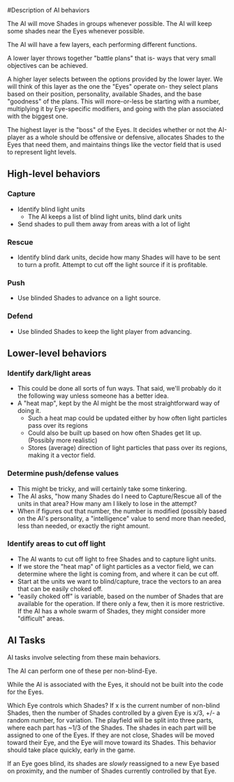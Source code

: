 #Description of AI behaviors

The AI will move Shades in groups whenever possible.
The AI will keep some shades near the Eyes whenever possible.

The AI will have a few layers, each performing different functions.

A lower layer throws together "battle plans" that is- ways that very small objectives can be achieved.

A higher layer selects between the options provided by the lower layer. We will think of this layer as the one the "Eyes" operate on- they select plans based on their position, personality, available Shades, and the base "goodness" of the plans. This will more-or-less be starting with a number, multiplying it by Eye-specific modifiers, and going with the plan associated with the biggest one.

The highest layer is the "boss" of the Eyes. It decides whether or not the AI-player as a whole should be offensive or defensive, allocates Shades to the Eyes that need them, and maintains things like the vector field that is used to represent light levels.

## High-level behaviors ##

### Capture ###
  * Identify blind light units
    * The AI keeps a list of blind light units, blind dark units
  * Send shades to pull them away from areas with a lot of light

### Rescue ###
  * Identify blind dark units, decide how many Shades will have to be sent to turn a profit. Attempt to cut off the light source if it is profitable.

### Push ###
  * Use blinded Shades to advance on a light source.

### Defend ###
  * Use blinded Shades to keep the light player from advancing.


## Lower-level behaviors ##

### Identify dark/light areas ###
  * This could be done all sorts of fun ways. That said, we'll probably do it the following way unless someone has a better idea.
  * A "heat map", kept by the AI might be the most straightforward way of doing it.
    * Such a heat map could be updated either by how often light particles pass over its regions
    * Could also be built up based on how often Shades get lit up. (Possibly more realistic)
    * Stores (average) direction of light particles that pass over its regions, making it a vector field.

### Determine push/defense values ###
  * This might be tricky, and will certainly take some tinkering.
  * The AI asks, "how many Shades do I need to Capture/Rescue all of the units in that area? How many am I likely to lose in the attempt?
  * When if figures out that number, the number is modified (possibly based on the AI's personality, a "intelligence" value to send more than needed, less than needed, or exactly the right amount.

### Identify areas to cut off light ###
  * The AI wants to cut off light to free Shades and to capture light units.
  * If we store the "heat map" of light particles as a vector field, we can determine where the light is coming from, and where it can be cut off.
  * Start at the units we want to blind/capture, trace the vectors to an area that can be easily choked off.
  * "easily choked off" is variable, based on the number of Shades that are available for the operation. If there only a few, then it is more restrictive. If the AI has a whole swarm of Shades, they might consider more "difficult" areas.

## AI Tasks ##
AI tasks involve selecting from these main behaviors.

The AI can perform one of these per non-blind-Eye.

While the AI is associated with the Eyes, it should not be built into the code for the Eyes.

Which Eye controls which Shades?
If x is the current number of non-blind Shades, then the number of Shades controlled by a given Eye is x/3, +/- a random number, for variation. The playfield will be split into three parts, where each part has ~1/3 of the Shades. The shades in each part will be assigned to one of the Eyes. If they are not close, Shades will be moved toward their Eye, and the Eye will move toward its Shades. This behavior should take place quickly, early in the game.

If an Eye goes blind, its shades are _slowly_ reassigned to a new Eye based on proximity, and the number of Shades currently controlled by that Eye.